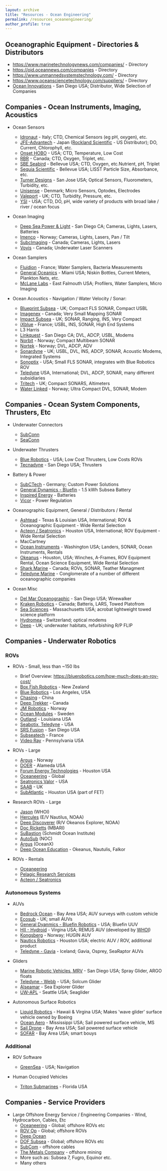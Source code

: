 ```yaml
---
layout: archive
title: "Resources - Ocean Engineering"
permalink: /resources_oceanengineering/
author_profile: true
---
```



## Oceanographic Equipment - Directories & Distributors
- https://www.marinetechnologynews.com/companies/ - Directory
- https://oid.oceannews.com/companies - Directory
- https://www.unmannedsystemstechnology.com/ - Directory
- https://www.oceansciencetechnology.com/suppliers/ - Directory
- [Ocean Innovations](https://ocean-innovations.net/) - San Diego USA; Distributor, Wide Selection of Companies

## Companies - Ocean Instruments, Imaging, Acoustics

- Ocean Sensors
	- [Idronaut](https://www.idronaut.it) - Italy; CTD, Chemical Sensors (eg pH, oxygen), etc.
	- [JFE-Advantech](https://www.jfe-advantech.co.jp/eng/) - Japan ([Rockland Scientific](https://rocklandscientific.com/products/jfe-advantech-co-ocean-river-instruments/) - US Distributor); DO, Current, Chlorophyll, etc.
	- [Onset HOBO](https://www.onsetcomp.com/products?f%5B0%5D=environment%3A346) - USA; CTD, Temperature, Low Cost
	- [RBR](https://rbr-global.com/) - Canada; CTD, Oxygen, Triplet, etc.
	- [SBE Seabird](https://www.seabird.com) - Bellevue USA; CTD, Oxygen, etc.Nutrient, pH, Triplet
	- [Sequia Scientific](https://www.sequoiasci.com/) - Bellevue USA; LISST Particle Size, Absorbance, etc.
	- [Turner Designs](https://www.turnerdesigns.com/) - San Jose USA; Optical Sensors, Fluorometers, Turbidity, etc.
	- [Unisense](https://unisense.com/) - Denmark; Micro Sensors, Optodes, Electrodes
	- [Valeport](https://www.valeport.co.uk/) - UK; CTD, Turbidity, Pressure, etc.
	- [YSI](https://www.ysi.com/) - USA; CTD, DO, pH, wide variety of products with broad lake  / river / ocean focus

- Ocean Imaging
	- [Deep Sea Power & Light](https://www.deepsea.com/) - San Diego CA; Cameras, Lights, Lasers, Batteries
	- [Imenco](https://imenco.no/products/subsea-cameras-lights-electronics) - Norway; Cameras, Lights, Lasers, Pan / Tilt
	- [SubcImaging](https://www.subcimaging.com/) - Canada; Cameras, Lights, Lasers
	- [Voyis](https://voyis.com/) - Canada; Underwater Laser Scanners

- Ocean Samplers
	- [Fluidion](https://fluidion.com/) - France; Water Samplers, Bacteria Measurements
	- [General Oceanics](https://www.generaloceanics.com/) - Miami USA; Niskin Bottles, Current Meters, Plankton Nets, etc.
	- [McLane Labs](https://mclanelabs.com/) - East Falmouth USA; Profilers, Water Samplers, Micro Imaging
  
- Ocean Acoustics - Navigation / Water Velocity / Sonar:
	- [Blueprint Subsea](https://www.blueprintsubsea.com/) - UK; Compact FLS SONAR, Compact USBL
	- [Imagenex](https://imagenex.com/) - Canada; Very Small Mapping SONAR
	- [Impact Subsea](https://www.impactsubsea.co.uk/) - UK; SONAR, Ranging, INS, Very Compact
	- [iXblue](https://www.ixblue.com) - France; USBL, INS, SONAR, High End Systems
	- L3 Harris
	- [Linkquest](https://www.link-quest.com) - San Diego CA; DVL, ADCP, USBL, Modems
	- [Norbit](https://norbit.com/) - Norway; Compact Multibeam SONAR
	- [Nortek](https://www.nortekgroup.com/) - Norway; DVL, ADCP, ADV
	- [Sonardyne](https://www.sonardyne.com/) - UK; USBL, DVL, INS, ADCP, SONAR, Acoustic Modems, Integrated Systems
	- [Sonoptix](https://sonoptix.com/) - USA; Small FLS SONAR, integrates with Blue Robotics ROV
	- [Teledyne](https://www.teledynemarine.com) USA, International; DVL, ADCP, SONAR, many different subsidiaries
	- [Tritech](https://www.tritech.co.uk/) - UK; Compact SONARS, Altimeters
	- [Water Linked](https://waterlinked.com/) - Norway; Ultra Compact DVL, SONAR, Modem

## Companies - Ocean System Components, Thrusters, Etc

- Underwater Connectors
	- [SubConn](https://www.macartney.com/connectivity/subconn/)
	- [SeaConn](https://www.te.com/en/products/brands/seacon.html?tab=pgp-story)

- Underwater Thrusters
	- [Blue Robotics](https://bluerobotics.com/) - USA; Low Cost Thrusters, Low Costs ROVs
	- [Tecnadyne](https://tecnadyne.com/) - San Diego USA; Thrusters

- Battery & Power
	- [SubCTech](https://subctech.com/) - Germany; Custom Power Solutions
	- [General Dynamics - Bluefin](https://gdmissionsystems.com/products/underwater-vehicles/bluefin-robotics/1-5-kwh-subsea-battery) - 1.5 kWh Subsea Battery
	- [Inspired Energy](https://www.inspired-energy.com/) - Batteries
	- [Vicor](https://www.vicorpower.com/) - Power Regulation

- Oceanographic Equipment, General / Distributors / Rental
	- [Ashtead](https://www.ashtead-technology.com/equipment/) - Texas & Louisian USA, International; ROV & Oceanographic Equipment - Wide Rental Selection
	- [Acteon / Seatronics](https://acteon.com/equipment-sales-rental/) - Houston USA, International; ROV Equipment - Wide Rental Selection
	- MacCartney
	- [Ocean Instruments](https://oceaninstruments.com/) - Washington USA; Landers, SONAR, Ocean Instruments, Rentals
	- [Okeanus](https://okeanus.com/) - Houston, USA; Winches, A-Frames, ROV Equipment Rental, Ocean Science Equipment, Wide Rental Selection
	- [Shark Marine](http://www.sharkmarine.com/) - Canada; ROVs, SONAR, Teather Managment
	- [Teledyne Marine](https://www.teledynemarine.com/en-us) - Conglomerate of a number of different oceanographic companies
	
- Ocean Misc
	- [Del Mar Oceanographic](https://www.delmarocean.com/) - San Diego USA; Wirewalker
	- [Kraken Robotics](https://www.krakenrobotics.com) - Canada; Batteris, LARS, Towed Platofrom
	- [Sea Sciences](https://www.seasciences.com) - Massachusetts USA; acrobat lightweight towed science platform
	- [Hydromea](https://www.hydromea.com) - Switzerland; optical modems
	- [Deep](https://www.deep.com/products/) - UK; underwater habitats, refurbishing R/P FLIP

## Companies - Underwater Robotics

### ROVs
- ROVs - Small, less than ~150 lbs
	- Brief Overview: https://bluerobotics.com/how-much-does-an-rov-cost/
	- [Box Fish Robotics](https://www.boxfishrobotics.com/) - New Zealand
	- [Blue Robotics](https://bluerobotics.com/) - Los Angeles, USA
	- [Chasing](https://www.chasing.com/en) - China
	- [Deep Trekker](https://www.deeptrekker.com/) - Canada
	- [JM Robotics](https://www.jmrobotics.no/rov-systemer) - Norway
	- [Ocean Modules](https://www.ocean-modules.com) - Sweden
	- [Outland](https://www.outlandtech.com/) - Louisiana USA
	- [Seabotix, Teledyne](https://www.teledynemarine.com/en-us/brands/Pages/seabotix.aspx) - USA
	- [SRS Fusion](https://www.srsfusion.com/) - San Diego USA
	- [Subseatech](https://www.subsea-tech.com/) - France
	- [Video Ray](https://videoray.com/) - Pennsylvania USA

- ROVs - Large
	- [Argus](https://www.argus-rs.no) - Norway
	- [DOER](https://www.doermarine.com/vehicles/rovs) - Alameda USA
	- [Forum Energy Technologies](https://f-e-t.com/subsea/vehicles/) - Houston USA
	- [Oceaneering](https://www.oceaneering.com/rov-services/) - Global
	- [Seatronics Valor](https://www.ashtead-technology.com/seatronics/) - USA
	- [SAAB](https://www.saabseaeye.com/solutions/underwater-vehicles) - UK
	- [SubAtlantic](https://f-e-t.com/subsea/vehicles/observation-class-rovs/) - Houston USA (part of FET)
	
- Research ROVs - Large
	- [Jason](https://ndsf.whoi.edu/jason/) (WHOI)
	- [Hercules](https://nautiluslive.org/tech/rov-hercules) (E/V Nautilus, NOAA)
	- [Deep Discoverer](https://oceanexplorer.noaa.gov/technology/subs/deep-discoverer/deep-discoverer.html) (R/V Okeanos Explorer, NOAA)
	- [Doc Ricketts](https://www.mbari.org/technology/rov-doc-ricketts/) (MBARI)
	- [SuBastion](https://schmidtocean.org/technology/robotic-platforms/4500-m-remotely-operated-vehicle-rov/) (Schmidt Ocean Institute)
	- [AutoSub](https://noc.ac.uk/facilities/marine-autonomous-robotic-systems/autosubs) (NOC)
	- [Argus](https://oceanx.org/oceanxplorer/deep-sea-vehicles) (OceanX)
	- [Deep Ocean Education](https://deepoceaneducation.org/) - Okeanus, Nautulis, Falkor

- ROVs - Rentals
	- [Oceaneering](https://www.oceaneering.com/)
	- [Pelagic Research Services](https://pelagic-services.com)
	- [Acteon / Seatronics](https://acteon.com/energy-services/seatronics/)


### Autonomous Systems
- AUVs
	- [Bedrock Ocean](https://www.bedrockocean.com/) - Bay Area USA; AUV surveys with custom vehicle
	- [Ecosub](https://www.ecosub.uk/) - UK; small AUVs
	- [General Dyanmics - Bluefin Robotics](https://gdmissionsystems.com/underwater-vehicles/bluefin-robotics) - USA; Bluefin UUV
	- [HII - Hydroid](https://hii.com/what-we-do/capabilities/unmanned-systems/remus-uuvs/) - Virgina USA; REMUS AUV (developed by [WHOI](https://www2.whoi.edu/site/osl/))
	- [Kongsberg](https://www.kongsberg.com/discovery/autonomous-and-uncrewed-solutions/auv/hugin/) - Norway; HUGIN AUV
	- [Nautics Robotics](https://nauticusrobotics.com) - Houston USA; electric AUV / ROV, additional product 
	- [Teledyne - Gavia](https://www.teledynemarine.com/gavia) - Iceland; Gavia, Osprey, SeaRaptor AUVs

- Gliders
	- [Marine Robotic Vehicles, MRV](https://www.mrvsys.com/) - San Diego USA; Spray Glider, ARGO floats
	- [Teledyne - Webb](https://www.teledynemarine.com/brands/webb-research/slocum-glider) - USA; Solcum Glider
	- [Alseamar](https://www.alseamar-alcen.com/products/underwater-glider/seaexplorer) - Sea Explorer Glider
	- [UW-APL](https://apl.uw.edu/project/project.php?id=seaglider) - Seattle USA; Seaglider

- Autonomous Surface Robotics
	- [Liquid Robotics](https://www.liquid-robotics.com/) - Hawaii & Virgina USA; Makes 'wave glider' surface vehicle owned by Boeing
	- [Ocean Aero](https://www.oceanaero.com/) - Mississippi USA; Sail powered surface vehicle, MS
	- [Sail Drone](https://www.saildrone.com/) - Bay Area USA; Sail powered surface vehicle
	- [SOFAR](https://www.sofarocean.com/) - Bay Area USA; smart bouys

### Additional
- ROV Software
	- [GreenSea](https://greenseaiq.com/) - USA; Navigation

- Human Occupied Vehicles
	- [Triton Submarines](https://tritonsubs.com) - Florida USA


## Companies - Service Providers
- Large Offshore Energy Service / Engineering Companies - Wind, Hydrocarbon, Cables, Etc
	- [Oceaneering](https://www.oceaneering.com/rov-services/) - Global; offshore ROVs etc
	- [ROV Op](https://www.rovop.com) - Global; offshore ROVs
	- [Deep Ocean](https://www.deepoceangroup.com)
	- [DOF Subsea](https://www.dof.com/what-we-do/integrated-subsea-services) - Global; offshore ROVs etc
	- [SubCom](https://www.subcom.com) - offshore cables
	- [The Metals Company](https://metals.co) - offshore mining
	- More such as: Subsea 7, Fugro, Equinor etc.
	- Many others